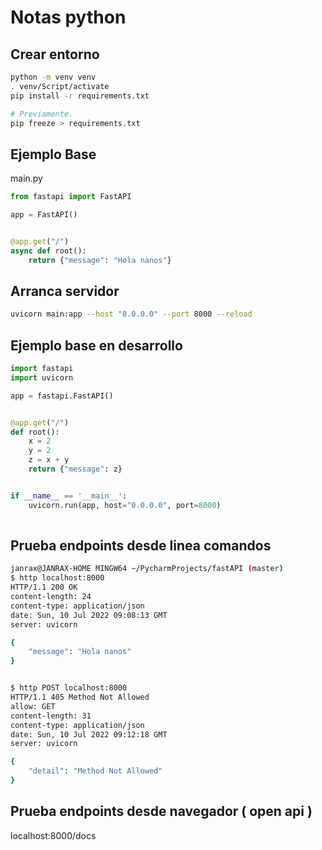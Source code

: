 # Notas python

## Crear entorno

```bash
python -m venv venv
. venv/Script/activate
pip install -r requirements.txt

# Previamente.
pip freeze > requirements.txt
```

## Ejemplo Base
main.py
```python
from fastapi import FastAPI

app = FastAPI()


@app.get("/")
async def root():
    return {"message": "Hola nanos"}


```

## Arranca servidor
```bash
uvicorn main:app --host "0.0.0.0" --port 8000 --reload
```

## Ejemplo base en desarrollo
```python
import fastapi
import uvicorn

app = fastapi.FastAPI()


@app.get("/")
def root():
    x = 2
    y = 2
    z = x + y
    return {"message": z}


if __name__ == '__main__':
    uvicorn.run(app, host="0.0.0.0", port=8000)
    
```

## Prueba endpoints desde linea comandos
```bash
janrax@JANRAX-HOME MINGW64 ~/PycharmProjects/fastAPI (master)
$ http localhost:8000
HTTP/1.1 200 OK
content-length: 24
content-type: application/json
date: Sun, 10 Jul 2022 09:08:13 GMT
server: uvicorn

{
    "message": "Hola nanos"
}


$ http POST localhost:8000
HTTP/1.1 405 Method Not Allowed
allow: GET
content-length: 31
content-type: application/json
date: Sun, 10 Jul 2022 09:12:18 GMT
server: uvicorn

{
    "detail": "Method Not Allowed"
}

```

## Prueba endpoints desde navegador ( open api )

localhost:8000/docs